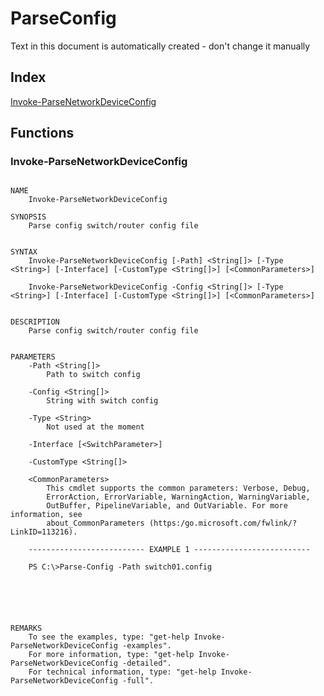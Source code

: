 ﻿# ParseConfig

Text in this document is automatically created - don't change it manually

## Index

[Invoke-ParseNetworkDeviceConfig](#Invoke-ParseNetworkDeviceConfig)<br>

## Functions

<a name="Invoke-ParseNetworkDeviceConfig"></a>
### Invoke-ParseNetworkDeviceConfig

```

NAME
    Invoke-ParseNetworkDeviceConfig
    
SYNOPSIS
    Parse config switch/router config file
    
    
SYNTAX
    Invoke-ParseNetworkDeviceConfig [-Path] <String[]> [-Type <String>] [-Interface] [-CustomType <String[]>] [<CommonParameters>]
    
    Invoke-ParseNetworkDeviceConfig -Config <String[]> [-Type <String>] [-Interface] [-CustomType <String[]>] [<CommonParameters>]
    
    
DESCRIPTION
    Parse config switch/router config file
    

PARAMETERS
    -Path <String[]>
        Path to switch config
        
    -Config <String[]>
        String with switch config
        
    -Type <String>
        Not used at the moment
        
    -Interface [<SwitchParameter>]
        
    -CustomType <String[]>
        
    <CommonParameters>
        This cmdlet supports the common parameters: Verbose, Debug,
        ErrorAction, ErrorVariable, WarningAction, WarningVariable,
        OutBuffer, PipelineVariable, and OutVariable. For more information, see 
        about_CommonParameters (https:/go.microsoft.com/fwlink/?LinkID=113216). 
    
    -------------------------- EXAMPLE 1 --------------------------
    
    PS C:\>Parse-Config -Path switch01.config
    
    
    
    
    
    
REMARKS
    To see the examples, type: "get-help Invoke-ParseNetworkDeviceConfig -examples".
    For more information, type: "get-help Invoke-ParseNetworkDeviceConfig -detailed".
    For technical information, type: "get-help Invoke-ParseNetworkDeviceConfig -full".

```



